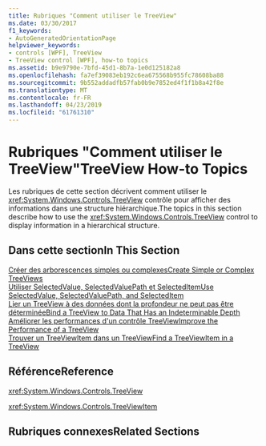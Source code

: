 ```yaml
---
title: Rubriques "Comment utiliser le TreeView"
ms.date: 03/30/2017
f1_keywords:
- AutoGeneratedOrientationPage
helpviewer_keywords:
- controls [WPF], TreeView
- TreeView control [WPF], how-to topics
ms.assetid: b9e9790e-7bfd-45d1-8b7a-1e0d125182a8
ms.openlocfilehash: fa7ef39083eb192c6ea675568b955fc78608ba88
ms.sourcegitcommit: 9b552addadfb57fab0b9e7852ed4f1f1b8a42f8e
ms.translationtype: MT
ms.contentlocale: fr-FR
ms.lasthandoff: 04/23/2019
ms.locfileid: "61761310"
---
```

# <a name="treeview-how-to-topics"></a><span data-ttu-id="6444f-102">Rubriques "Comment utiliser le TreeView"</span><span class="sxs-lookup"><span data-stu-id="6444f-102">TreeView How-to Topics</span></span>
<span data-ttu-id="6444f-103">Les rubriques de cette section décrivent comment utiliser le <xref:System.Windows.Controls.TreeView> contrôle pour afficher des informations dans une structure hiérarchique.</span><span class="sxs-lookup"><span data-stu-id="6444f-103">The topics in this section describe how to use the <xref:System.Windows.Controls.TreeView> control to display information in a hierarchical structure.</span></span>  
  
## <a name="in-this-section"></a><span data-ttu-id="6444f-104">Dans cette section</span><span class="sxs-lookup"><span data-stu-id="6444f-104">In This Section</span></span>  
 [<span data-ttu-id="6444f-105">Créer des arborescences simples ou complexes</span><span class="sxs-lookup"><span data-stu-id="6444f-105">Create Simple or Complex TreeViews</span></span>](how-to-create-simple-or-complex-treeviews.md)  
  [<span data-ttu-id="6444f-106">Utiliser SelectedValue, SelectedValuePath et SelectedItem</span><span class="sxs-lookup"><span data-stu-id="6444f-106">Use SelectedValue, SelectedValuePath, and SelectedItem</span></span>](how-to-use-selectedvalue-selectedvaluepath-and-selecteditem.md)  
  [<span data-ttu-id="6444f-107">Lier un TreeView à des données dont la profondeur ne peut pas être déterminée</span><span class="sxs-lookup"><span data-stu-id="6444f-107">Bind a TreeView to Data That Has an Indeterminable Depth</span></span>](how-to-bind-a-treeview-to-data-that-has-an-indeterminable-depth.md)  
  [<span data-ttu-id="6444f-108">Améliorer les performances d'un contrôle TreeView</span><span class="sxs-lookup"><span data-stu-id="6444f-108">Improve the Performance of a TreeView</span></span>](how-to-improve-the-performance-of-a-treeview.md)  
  [<span data-ttu-id="6444f-109">Trouver un TreeViewItem dans un TreeView</span><span class="sxs-lookup"><span data-stu-id="6444f-109">Find a TreeViewItem in a TreeView</span></span>](how-to-find-a-treeviewitem-in-a-treeview.md)  
  
## <a name="reference"></a><span data-ttu-id="6444f-110">Référence</span><span class="sxs-lookup"><span data-stu-id="6444f-110">Reference</span></span>  
 <xref:System.Windows.Controls.TreeView>  
  
 <xref:System.Windows.Controls.TreeViewItem>  
  
## <a name="related-sections"></a><span data-ttu-id="6444f-111">Rubriques connexes</span><span class="sxs-lookup"><span data-stu-id="6444f-111">Related Sections</span></span>
